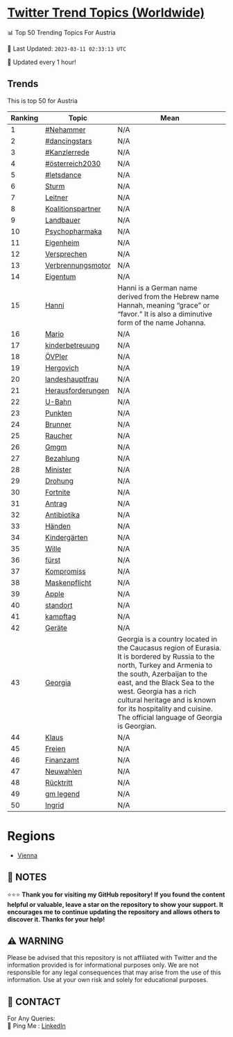 [Twitter Trend Topics (Worldwide)](https://github.com/ErcinDedeoglu/Twitter-Trend-Topics)
==========


📊 Top 50 Trending Topics For Austria

📆 Last Updated: `2023-03-11 02:33:13 UTC`

🔧 Updated every 1 hour!


## Trends

This is top 50 for Austria

| Ranking | Topic | Mean |
| ------- | ------------ | ------------ |
| 1 | [#Nehammer](http://twitter.com/search?q=%23Nehammer) | N/A |
| 2 | [#dancingstars](http://twitter.com/search?q=%23dancingstars) | N/A |
| 3 | [#Kanzlerrede](http://twitter.com/search?q=%23Kanzlerrede) | N/A |
| 4 | [#österreich2030](http://twitter.com/search?q=%23%c3%b6sterreich2030) | N/A |
| 5 | [#letsdance](http://twitter.com/search?q=%23letsdance) | N/A |
| 6 | [Sturm](http://twitter.com/search?q=Sturm) | N/A |
| 7 | [Leitner](http://twitter.com/search?q=Leitner) | N/A |
| 8 | [Koalitionspartner](http://twitter.com/search?q=Koalitionspartner) | N/A |
| 9 | [Landbauer](http://twitter.com/search?q=Landbauer) | N/A |
| 10 | [Psychopharmaka](http://twitter.com/search?q=Psychopharmaka) | N/A |
| 11 | [Eigenheim](http://twitter.com/search?q=Eigenheim) | N/A |
| 12 | [Versprechen](http://twitter.com/search?q=Versprechen) | N/A |
| 13 | [Verbrennungsmotor](http://twitter.com/search?q=Verbrennungsmotor) | N/A |
| 14 | [Eigentum](http://twitter.com/search?q=Eigentum) | N/A |
| 15 | [Hanni](http://twitter.com/search?q=Hanni) | Hanni is a German name derived from the Hebrew name Hannah, meaning “grace” or “favor.” It is also a diminutive form of the name Johanna. |
| 16 | [Mario](http://twitter.com/search?q=Mario) | N/A |
| 17 | [kinderbetreuung](http://twitter.com/search?q=kinderbetreuung) | N/A |
| 18 | [ÖVPler](http://twitter.com/search?q=%c3%96VPler) | N/A |
| 19 | [Hergovich](http://twitter.com/search?q=Hergovich) | N/A |
| 20 | [landeshauptfrau](http://twitter.com/search?q=landeshauptfrau) | N/A |
| 21 | [Herausforderungen](http://twitter.com/search?q=Herausforderungen) | N/A |
| 22 | [U-Bahn](http://twitter.com/search?q=U-Bahn) | N/A |
| 23 | [Punkten](http://twitter.com/search?q=Punkten) | N/A |
| 24 | [Brunner](http://twitter.com/search?q=Brunner) | N/A |
| 25 | [Raucher](http://twitter.com/search?q=Raucher) | N/A |
| 26 | [Gmgm](http://twitter.com/search?q=Gmgm) | N/A |
| 27 | [Bezahlung](http://twitter.com/search?q=Bezahlung) | N/A |
| 28 | [Minister](http://twitter.com/search?q=Minister) | N/A |
| 29 | [Drohung](http://twitter.com/search?q=Drohung) | N/A |
| 30 | [Fortnite](http://twitter.com/search?q=Fortnite) | N/A |
| 31 | [Antrag](http://twitter.com/search?q=Antrag) | N/A |
| 32 | [Antibiotika](http://twitter.com/search?q=Antibiotika) | N/A |
| 33 | [Händen](http://twitter.com/search?q=H%c3%a4nden) | N/A |
| 34 | [Kindergärten](http://twitter.com/search?q=Kinderg%c3%a4rten) | N/A |
| 35 | [Wille](http://twitter.com/search?q=Wille) | N/A |
| 36 | [fürst](http://twitter.com/search?q=f%c3%bcrst) | N/A |
| 37 | [Kompromiss](http://twitter.com/search?q=Kompromiss) | N/A |
| 38 | [Maskenpflicht](http://twitter.com/search?q=Maskenpflicht) | N/A |
| 39 | [Apple](http://twitter.com/search?q=Apple) | N/A |
| 40 | [standort](http://twitter.com/search?q=standort) | N/A |
| 41 | [kampftag](http://twitter.com/search?q=kampftag) | N/A |
| 42 | [Geräte](http://twitter.com/search?q=Ger%c3%a4te) | N/A |
| 43 | [Georgia](http://twitter.com/search?q=Georgia) | Georgia is a country located in the Caucasus region of Eurasia. It is bordered by Russia to the north, Turkey and Armenia to the south, Azerbaijan to the east, and the Black Sea to the west. Georgia has a rich cultural heritage and is known for its hospitality and cuisine. The official language of Georgia is Georgian. |
| 44 | [Klaus](http://twitter.com/search?q=Klaus) | N/A |
| 45 | [Freien](http://twitter.com/search?q=Freien) | N/A |
| 46 | [Finanzamt](http://twitter.com/search?q=Finanzamt) | N/A |
| 47 | [Neuwahlen](http://twitter.com/search?q=Neuwahlen) | N/A |
| 48 | [Rücktritt](http://twitter.com/search?q=R%c3%bccktritt) | N/A |
| 49 | [gm legend](http://twitter.com/search?q=gm+legend) | N/A |
| 50 | [Ingrid](http://twitter.com/search?q=Ingrid) | N/A |



# Regions

* [Vienna](</Austria/Vienna.md>)



## 📝 NOTES

⭐⭐⭐ **Thank you for visiting my GitHub repository! If you found the content helpful or valuable, leave a star on the repository to show your support. It encourages me to continue updating the repository and allows others to discover it. Thanks for your help!**


## ⚠️ WARNING

Please be advised that this repository is not affiliated with Twitter and the information provided is for informational purposes only. We are not responsible for any legal consequences that may arise from the use of this information. Use at your own risk and solely for educational purposes.


## 📨 CONTACT

 For Any Queries:  
            🏓 Ping Me : [LinkedIn](https://www.linkedin.com/in/ercindedeoglu/)
